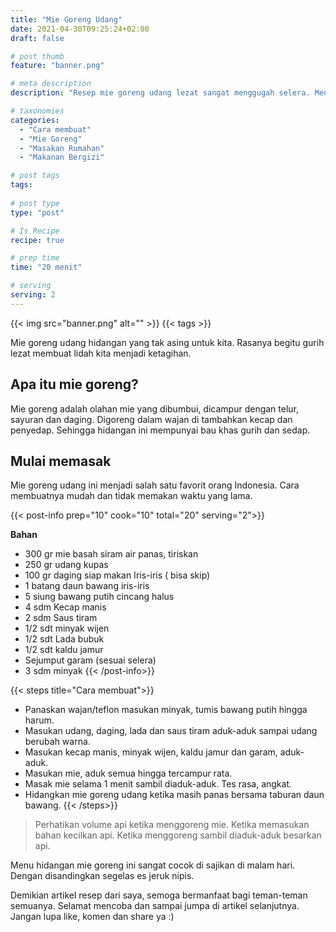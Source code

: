 ```yaml
---
title: "Mie Goreng Udang"
date: 2021-04-30T09:25:24+02:00
draft: false

# post thumb
feature: "banner.png"

# meta description
description: "Resep mie goreng udang lezat sangat menggugah selera. Menu spesial untuk keluarga."

# taxonomies
categories:
  - "Cara membuat"
  - "Mie Goreng"
  - "Masakan Rumahan"
  - "Makanan Bergizi"

# post tags
tags:
  
# post type
type: "post"

# Is Recipe
recipe: true

# prep time
time: "20 menit"

# serving
serving: 2
---
```


{{< img src="banner.png" alt="" >}}
{{< tags >}}

Mie goreng udang hidangan yang tak asing untuk kita. Rasanya begitu gurih lezat membuat lidah kita menjadi ketagihan.

## Apa itu mie goreng?

Mie goreng adalah olahan mie yang dibumbui, dicampur dengan telur, sayuran dan daging. Digoreng dalam wajan di tambahkan kecap dan penyedap. Sehingga hidangan ini mempunyai bau khas gurih dan sedap.

## Mulai memasak

Mie goreng udang ini menjadi salah satu favorit orang Indonesia. Cara membuatnya mudah dan tidak memakan waktu yang lama.

{{< post-info prep="10" cook="10" total="20" serving="2">}}

__Bahan__

-   300 gr mie basah siram air panas, tiriskan
-   250 gr udang kupas
-   100 gr daging siap makan Iris-iris ( bisa skip)
-   1 batang daun bawang iris-iris
-   5 siung bawang putih cincang halus
-   4 sdm Kecap manis
-   2 sdm Saus tiram
-   1/2 sdt minyak wijen
-   1/2 sdt Lada bubuk
-   1/2 sdt kaldu jamur
-   Sejumput garam (sesuai selera)
-   3 sdm minyak
{{< /post-info>}}

{{< steps title="Cara membuat">}}
-   Panaskan wajan/teflon masukan minyak, tumis bawang putih hingga harum.
-   Masukan udang, daging, lada dan saus tiram aduk-aduk sampai udang berubah warna.
-   Masukan kecap manis, minyak wijen, kaldu jamur dan garam, aduk-aduk.
-   Masukan mie, aduk semua hingga tercampur rata.
-   Masak mie selama 1 menit sambil diaduk-aduk. Tes rasa, angkat.
-   Hidangkan mie goreng udang ketika masih panas bersama taburan daun bawang.
{{< /steps>}}

> Perhatikan volume api ketika menggoreng mie. Ketika memasukan bahan kecilkan api. Ketika menggoreng sambil diaduk-aduk besarkan api.
    

Menu hidangan mie goreng ini sangat cocok di sajikan di malam hari. Dengan disandingkan segelas es jeruk nipis.

Demikian artikel resep dari saya, semoga bermanfaat bagi teman-teman semuanya. Selamat mencoba dan sampai jumpa di artikel selanjutnya. Jangan lupa like, komen dan share ya :)